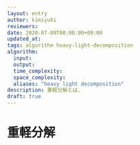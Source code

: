 ```yaml
---
layout: entry
author: kimiyuki
reviewers:
date: 2020-07-09T00:00:00+09:00
updated_at:
tags: algorithm heavy-light-decomposition
algorithm:
  input:
  output:
  time_complexity:
  space_complexity:
  aliases: "heavy light decomposition"
description: 重軽分解とは、
draft: true
---
```


# 重軽分解
